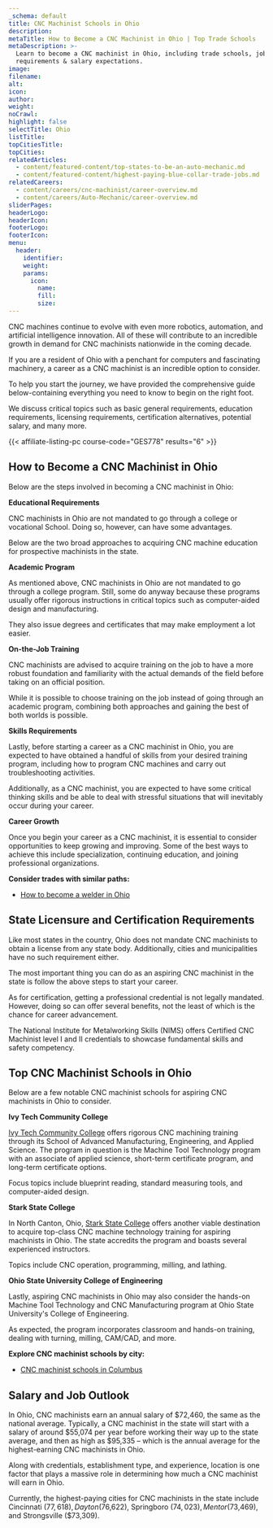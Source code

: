 ```yaml
---
_schema: default
title: CNC Machinist Schools in Ohio
description:
metaTitle: How to Become a CNC Machinist in Ohio | Top Trade Schools
metaDescription: >-
  Learn to become a CNC machinist in Ohio, including trade schools, job
  requirements & salary expectations.
image:
filename:
alt:
icon:
author:
weight:
noCrawl:
highlight: false
selectTitle: Ohio
listTitle:
topCitiesTitle:
topCities:
relatedArticles:
  - content/featured-content/top-states-to-be-an-auto-mechanic.md
  - content/featured-content/highest-paying-blue-collar-trade-jobs.md
relatedCareers:
  - content/careers/cnc-machinist/career-overview.md
  - content/careers/Auto-Mechanic/career-overview.md
sliderPages:
headerLogo:
headerIcon:
footerLogo:
footerIcon:
menu:
  header:
    identifier:
    weight:
    params:
      icon:
        name:
        fill:
        size:
---
```

CNC machines continue to evolve with even more robotics, automation, and artificial intelligence innovation. All of these will contribute to an incredible growth in demand for CNC machinists nationwide in the coming decade.

If you are a resident of Ohio with a penchant for computers and fascinating machinery, a career as a CNC machinist is an incredible option to consider.

To help you start the journey, we have provided the comprehensive guide below-containing everything you need to know to begin on the right foot.

We discuss critical topics such as basic general requirements, education requirements, licensing requirements, certification alternatives, potential salary, and many more.

{{< affiliate-listing-pc course-code="GES778" results="6" >}}

## **How to Become a CNC Machinist in Ohio**

Below are the steps involved in becoming a CNC machinist in Ohio:

**Educational Requirements**

CNC machinists in Ohio are not mandated to go through a college or vocational School. Doing so, however, can have some advantages.

Below are the two broad approaches to acquiring CNC machine education for prospective machinists in the state.

**Academic Program**

As mentioned above, CNC machinists in Ohio are not mandated to go through a college program. Still, some do anyway because these programs usually offer rigorous instructions in critical topics such as computer-aided design and manufacturing.

They also issue degrees and certificates that may make employment a lot easier.

**On-the-Job Training**

CNC machinists are advised to acquire training on the job to have a more robust foundation and familiarity with the actual demands of the field before taking on an official position.

While it is possible to choose training on the job instead of going through an academic program, combining both approaches and gaining the best of both worlds is possible.

**Skills Requirements**

Lastly, before starting a career as a CNC machinist in Ohio, you are expected to have obtained a handful of skills from your desired training program, including how to program CNC machines and carry out troubleshooting activities.

Additionally, as a CNC machinist, you are expected to have some critical thinking skills and be able to deal with stressful situations that will inevitably occur during your career.

**Career Growth**

Once you begin your career as a CNC machinist, it is essential to consider opportunities to keep growing and improving. Some of the best ways to achieve this include specialization, continuing education, and joining professional organizations.

**Consider trades with similar paths:**

* [How to become a welder in Ohio](https://toptradeschools.com/near-you/welder/ohio/)

## **State Licensure and Certification Requirements**

Like most states in the country, Ohio does not mandate CNC machinists to obtain a license from any state body. Additionally, cities and municipalities have no such requirement either.

The most important thing you can do as an aspiring CNC machinist in the state is follow the above steps to start your career.

As for certification, getting a professional credential is not legally mandated. However, doing so can offer several benefits, not the least of which is the chance for career advancement.

The National Institute for Metalworking Skills (NIMS) offers Certified CNC Machinist level I and II credentials to showcase fundamental skills and safety competency.

## **Top CNC Machinist Schools in Ohio**

Below are a few notable CNC machinist schools for aspiring CNC machinists in Ohio to consider.

**Ivy Tech Community College**

[Ivy Tech Community College](https://www.ivytech.edu/locations/terre-haute/partnerships-special-programs/cnc-operator-machinist-training/) offers rigorous CNC machining training through its School of Advanced Manufacturing, Engineering, and Applied Science. The program in question is the Machine Tool Technology program with an associate of applied science, short-term certificate program, and long-term certificate options.

Focus topics include blueprint reading, standard measuring tools, and computer-aided design.

**Stark State College**

In North Canton, Ohio, [Stark State College](https://www.starkstate.edu/academics/programs/computer-numerical-control-cnc-one-year-technical-certificate/) offers another viable destination to acquire top-class CNC machine technology training for aspiring machinists in Ohio. The state accredits the program and boasts several experienced instructors.

Topics include CNC operation, programming, milling, and lathing.

**Ohio State University College of Engineering**

Lastly, aspiring CNC machinists in Ohio may also consider the hands-on Machine Tool Technology and CNC Manufacturing program at Ohio State University's College of Engineering.

As expected, the program incorporates classroom and hands-on training, dealing with turning, milling, CAM/CAD, and more.

**Explore CNC machinist schools by city:**

* [CNC machinist schools in Columbus](https://toptradeschools.com/near-you/cnc-machinist/ohio/columbus)

## **Salary and Job Outlook**

In Ohio, CNC machinists earn an annual salary of $72,460, the same as the national average. Typically, a CNC machinist in the state will start with a salary of around $55,074 per year before working their way up to the state average, and then as high as $95,335 – which is the annual average for the highest-earning CNC machinists in Ohio.

Along with credentials, establishment type, and experience, location is one factor that plays a massive role in determining how much a CNC machinist will earn in Ohio.

Currently, the highest-paying cities for CNC machinists in the state include Cincinnati ($77,618), Dayton ($76,622), Springboro ($74,023), Mentor ($73,469), and Strongsville ($73,309).